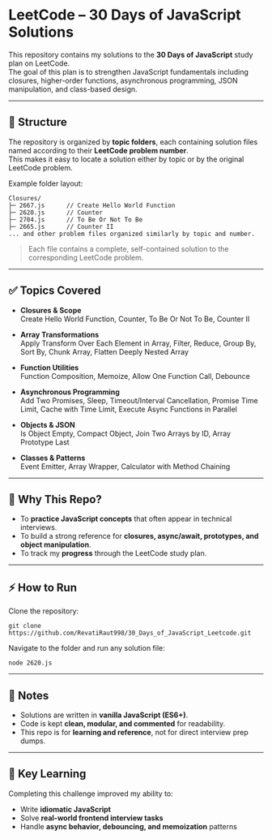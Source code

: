 # LeetCode – 30 Days of JavaScript Solutions

This repository contains my solutions to the **30 Days of JavaScript** study plan on LeetCode.  
The goal of this plan is to strengthen JavaScript fundamentals including closures, higher-order functions, asynchronous programming, JSON manipulation, and class-based design.

---

## 📂 Structure

The repository is organized by **topic folders**, each containing solution files named according to their **LeetCode problem number**.  
This makes it easy to locate a solution either by topic or by the original LeetCode problem.

Example folder layout:

```
Closures/
├─ 2667.js      // Create Hello World Function
├─ 2620.js      // Counter
├─ 2704.js      // To Be Or Not To Be
├─ 2665.js      // Counter II
... and other problem files organized similarly by topic and number.
```
> Each file contains a complete, self-contained solution to the corresponding LeetCode problem.  

---

## ✅ Topics Covered

- **Closures & Scope**  
  Create Hello World Function, Counter, To Be Or Not To Be, Counter II

- **Array Transformations**  
  Apply Transform Over Each Element in Array, Filter, Reduce, Group By, Sort By, Chunk Array, Flatten Deeply Nested Array

- **Function Utilities**  
  Function Composition, Memoize, Allow One Function Call, Debounce

- **Asynchronous Programming**  
  Add Two Promises, Sleep, Timeout/Interval Cancellation, Promise Time Limit, Cache with Time Limit, Execute Async Functions in Parallel

- **Objects & JSON**  
  Is Object Empty, Compact Object, Join Two Arrays by ID, Array Prototype Last

- **Classes & Patterns**  
  Event Emitter, Array Wrapper, Calculator with Method Chaining

---

## 🎯 Why This Repo?

- To **practice JavaScript concepts** that often appear in technical interviews.  
- To build a strong reference for **closures, async/await, prototypes, and object manipulation**.  
- To track my **progress** through the LeetCode study plan.  

---

## ⚡ How to Run

Clone the repository:
```
git clone https://github.com/RevatiRaut998/30_Days_of_JavaScript_Leetcode.git
```

Navigate to the folder and run any solution file:
```
node 2620.js
```

---

## 📌 Notes

- Solutions are written in **vanilla JavaScript (ES6+)**.
- Code is kept **clean, modular, and commented** for readability.
- This repo is for **learning and reference**, not for direct interview prep dumps.

---

## 🔑 Key Learning

Completing this challenge improved my ability to:
- Write **idiomatic JavaScript**  
- Solve **real-world frontend interview tasks**  
- Handle **async behavior, debouncing, and memoization** patterns  
